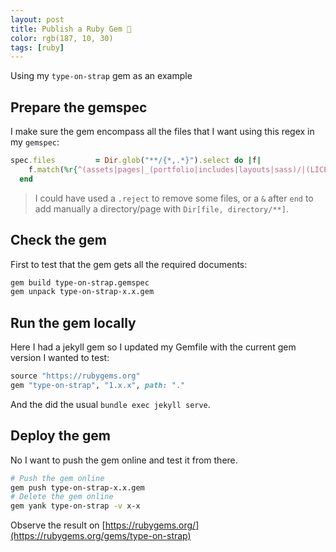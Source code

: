 ```yaml
---
layout: post
title: Publish a Ruby Gem 💎
color: rgb(187, 10, 30)
tags: [ruby]
---
```


Using my `type-on-strap` gem as an example

## Prepare the gemspec

I make sure the gem encompass all the files that I want using this regex in my `gemspec`:

```ruby
spec.files         = Dir.glob("**/{*,.*}").select do |f|
    f.match(%r{^(assets|pages|_(portfolio|includes|layouts|sass)/|(LICENSE|Gemfile|_config.yml|index.html)((\.(txt|md|markdown)|$)))}i)
  end
```

> I could have used a `.reject` to remove some files, or a `&` after `end` to add manually a directory/page with `Dir[file, directory/**]`.

## Check the gem

First to test that the gem gets all the required documents:
```bash
gem build type-on-strap.gemspec 
gem unpack type-on-strap-x.x.gem 
```

## Run the gem locally

Here I had a jekyll gem so I updated my Gemfile with the current gem version I wanted to test:

```ruby
source "https://rubygems.org"
gem "type-on-strap", "1.x.x", path: "."
```

And the did the usual `bundle exec jekyll serve`.

## Deploy the gem

No I want to push the gem online and test it from there. 

```bash
# Push the gem online
gem push type-on-strap-x.x.gem 
# Delete the gem online
gem yank type-on-strap -v x-x 
```

Observe the result on [https://rubygems.org/](https://rubygems.org/gems/type-on-strap)
